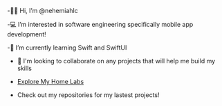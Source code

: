 -👋🏾 Hi, I’m @nehemiahlc

-💻 I’m interested in software engineering specifically mobile app development!

-💭 I’m currently learning Swift and SwiftUI

- 📝 I'm looking to collaborate on any projects that will help me build my skills
- [Explore My Home Labs
](https://www.notion.so/My-Home-Labs-63ab5efdf7b142258e4070fb9ac0b456?pvs=4)

- Check out my repositories for my lastest projects!
  
